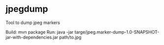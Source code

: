 # jpegdump
Tool to dump jpeg markers

Build: mvn package
Run: java -jar targe/jpeg.marker-dump-1.0-SNAPSHOT-jar-with-dependencies.jar path/to.jpg
